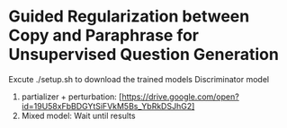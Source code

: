# Guided Regularization between Copy and Paraphrase for Unsupervised Question Generation

Excute ./setup.sh to download the trained models
Discriminator model
1) partializer + perturbation: [https://drive.google.com/open?id=19U58xFbBDGYtSiFVkM5Bs_YbRkDSJhG2]
2) Mixed model: Wait until results
